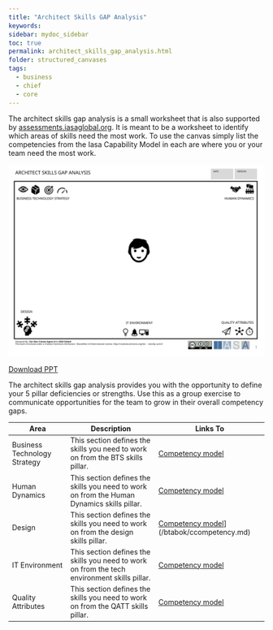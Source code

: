 ```yaml
---
title: "Architect Skills GAP Analysis"
keywords: 
sidebar: mydoc_sidebar
toc: true
permalink: architect_skills_gap_analysis.html
folder: structured_canvases
tags: 
  - business
  - chief
  - core
---
```


The architect skills gap analysis is a small worksheet that is also supported by [assessments.iasaglobal.org](assessments.iasaglobal.org). It is meant to be a worksheet to identify which areas of skills need the most work. To use the canvas simply list the competencies from the Iasa Capability Model in each are where you or your team need the most work.  

![image001](media/architect_skills_gap_analysis001.svg)

[Download PPT](media/ppt/architect_skills_gap_analysis.ppt)



The architect skills gap analysis provides you with the opportunity to define your 5 pillar deficiencies or strengths. Use this as a group exercise to communicate opportunities for the team to grow in their overall competency gaps. 

| Area                         | Description                                                                                  | Links To                                                                     |
| ---------------------------- | -------------------------------------------------------------------------------------------- | ---------------------------------------------------------------------------- |
| Business Technology Strategy | This section defines the skills you need to work on from the BTS skills pillar.              | [Competency model](engagement_model/ccompetency.md)                          |
| Human Dynamics               | This section defines the skills you need to work on from the Human Dynamics skills pillar.   | [Competency model](engagement_model/ccompetency.md)                          |
| Design                       | This section defines the skills you need to work on from the design skills pillar.           | [Competency model](engagement_model/ccompetency.md)](/btabok/ccompetency.md) |
| IT Environment               | This section defines the skills you need to work on from the tech environment skills pillar. | [Competency model](engagement_model/ccompetency.md)                          |
| Quality Attributes           | This section defines the skills you need to work on from the QATT skills pillar.             | [Competency model](engagement_model/ccompetency.md)                          |